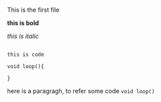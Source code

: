 This is the first file

**this is bold**

*this is italic*

````

this is code

void loop(){

}

````

here is a paragragh, to refer some code `void loop()`
